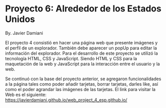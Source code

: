 # Proyecto 6: Alrededor de los Estados Unidos

By. Javier Damiani

El proyecto 4 consistió en hacer una página web que presente imágenes y el perfil de un explorador. También debe aparecer un popUp para editar la información del explorador. Para el desarrollo de este proyecto se utilizó la tecnología HTML, CSS y JavaScript. Siendo HTML y CSS para la maquetación de la web y JavaScript para la interacción entre el usuario y la web.

Se continuó con la base del proyecto anterior, se agregaron funcionalidades a la página tales como poder añadir tarjetas, borrar tarjetas, darles like, así como el poder agrandar las imágenes de las tarjetas.
El link para visitar la Web es el siguiente: https://javierdamiani.github.io/web_project_4_esp.github.io/

